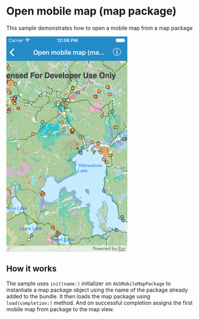 # Open mobile map (map package)

This sample demonstrates how to open a mobile map from a map package

![](image1.png)

## How it works

The sample uses `init(name:)` initializer on `AGSMobileMapPackage` to
instantiate a map package object using the name of the package already
added to the bundle. It then loads the map package using
`load(completion:)` method. And on successful completion assigns the
first mobile map from package to the map view.
